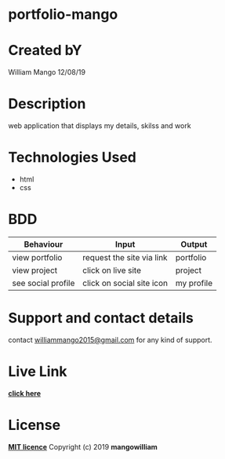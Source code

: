 
# portfolio-mango

# Created bY

William Mango  12/08/19

# Description

web application that displays my details, skilss and work

# Technologies Used

* html
* css

# BDD

|Behaviour	          |          Input	        |Output          |
|---------------------|-------------------------|----------------|
|view portfolio       |request the site via link|portfolio       |
|view project         |click on live site       | project        |
| see social profile  |click on social site icon|my profile      |

# Support and contact details

contact williammango2015@gmail.com for any kind of support.

# Live Link

**[click here](https://github.com/mangowilliam/portfoli-mango)**

# License

**[MIT licence](licence)**
Copyright (c) 2019 **mangowilliam**
